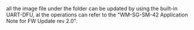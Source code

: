 
all the image file under the folder can be updated by using the built-in UART-DFU, al the operations can refer to the "WM-SG-SM-42 Application Note for FW Update rev 2.0".
